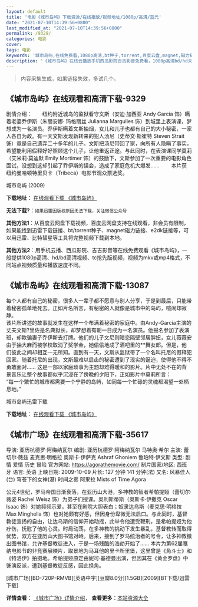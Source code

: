 ```yaml
---
layout: default
title: '电影《城市岛屿》下载资源/在线播放/视频地址/1080p/高清/蓝光'
date: "2021-07-10T14:39:56+0800"
last_modified_at: "2021-07-10T14:39:56+0800"
permalink: /9329/
categories: 电影
cover:
tags: 电影
keywords: '城市岛屿,在线免费看,1080p高清,bt种子,torrent,百度云盘,magnet,磁力链,迅雷下载资源'
description: '《城市岛屿》在线云播放手机西瓜影院吉吉影音免费看，1080p高清bd/hd未删减完整版和tc抢先枪版，mkv/mp4格式，附带bt/torrent种子、magnet/磁力链、百度云盘、网盘资源迅雷下载链接'
---
```


>内容采集生成，如果链接失效，多试几个。


## 《城市岛屿》在线观看和高清下载-9329

剧情介绍：　　纽约附近城岛的监狱看守文斯（安迪·加西亚 Andy Garcia 饰）瞒着老婆乔伊斯（朱丽安娜· 玛格丽丝 Julianna Margulies 饰）到城里上表演课，梦想成为一名演员。乔伊斯瞒着文斯抽烟，女儿和儿子也都有自己的大小秘密，一家人各自为政。有一天文斯发现新转来的犯人汤尼（史蒂文·斯崔特 Steven Strait 饰）竟是自己遗弃二十多年的儿子。文斯把汤尼带回了家，向所有人隐瞒了事实，希望能利用假释好好照顾这个儿子，让他重返正途。与此同时，在表演课同学莫莉（艾米莉·莫迪默 Emily Mortimer 饰）的鼓励下，文斯参加了一次重要的电影角色面试，没想到这却引起了乔伊斯的误会，造成了家庭危机大爆发…… 　　本片获纽约曼哈顿特里贝卡（Tribeca）电影节观众票选奖。


城市岛屿 (2009)

**下载地址**： [在线观看下载 《城市岛屿》](https://www.btbtdy.me/btdy/dy9634.html) 


**无法下载?**：`如果迅雷因版权原因无法下载，关注微信公众号 `

**其他方法1**：从百度云网盘下载视频，百度云网盘支持在线观看，非会员有限制，如果能找到迅雷下载链接、bt/torrent种子、magnet磁力链接、e2dk链接等，可以用迅雷、比特彗星等工具将完整视频下载到本地。

**其他方法2**：用手机云播、西瓜影院、吉吉影音等在线免费观看《城市岛屿》，一般提供1080p高清、hd/bd高清视频、tc抢先版视频，视频为mkv或mp4格式，不同站点视频质量和播放速度不同。


## 《城市岛屿》在线观看和高清下载-13087

每个人都有自己的秘密。很多人一辈子都不愿意与别人分享，于是到最后，只能带着秘密孤单地死去。正如片名所言，有秘密的人就像是城市中的岛屿，喧闹却寂静。<br /> 该片所讲述的故事就发生在这样一个布满着秘密的家庭中。由Andy-Garcia主演的丈夫文斯?里佐是名典狱长，却梦想着有朝一日成为一名演员。他报名参加了表演班，却欺骗妻子乔伊斯去打牌。他们的儿子文尼则暗恋隔壁邻居胖妞，女儿薇薇安由于抽大麻而被学校取消了奖学金，她偷偷地成了酒吧里的**舞女郎。但是，他们彼此之间却相互一无所知。直到有一天，文斯从监狱带了一个名叫托尼的假释犯回家。随着托尼的出现，文斯最难以启齿的秘密遭到了现实的逼迫，使得他不得不勇敢面对&hellip;… 这是一部以家庭琐事为主题却难得暖和的影片。片中无处不在的背景音乐让整个故事都似乎沉浸在了傍晚的夕阳下，正如影片中莫莉所言：<br />“每一个繁忙的城市都需要一个宁静的岛屿，如同每一个忙碌的灵魂都渴望一处栖息地。&rdquo;


城市岛屿迅雷下载

**下载地址**： [在线观看下载 《城市岛屿》](https://www.993dy.com//vod-detail-id-22015.html) 


## 《城市广场》在线观看和高清下载-35617

导演: 亚历杭德罗·阿梅纳瓦尔 编剧: 亚历杭德罗·阿梅纳瓦尔 马特奥·希尔 主演: 蕾切尔·薇兹 麦克思·明格拉 奥斯卡·伊萨克 Ashraf Ghoniem 鲁珀特·伊文斯 类型: 剧情 爱情 历史 冒险 官方网站: https://agorathemovie.com/ 制片国家/地区: 西班牙 语言: 英语 上映日期: 2009-10-09 片长: 127 分钟 141 分钟(法) 又名: 风暴佳人(台) 穹苍下的女神(港) 时间之雾 阿果拉 Mists of Time Agora

公元4世纪，罗马帝国日渐衰落，在亚历山大港，多神教的智者希帕提娅（蕾切尔·薇姿 Rachel Weisz 饰）为弟子们授课。奥利斯蒂斯（奥斯卡·伊撒克 Oscar Isaac 饰）对她频频示爱，甚至在剧院大胆表白；奴隶达乌斯（麦克思·明格拉 Max Minghella 饰）也对她颇有好感，但因身份卑微无法启口。与此同时，基督教徒宣扬的自由，让达乌斯的信仰开始动摇，此举令他遭受鞭刑，是希帕提娅为他疗伤，抚慰了他的心灵。时局动荡，在多神教的挑动下发生暴乱，基督教转而取得优势，双方在亚历山大图书馆对峙。后来，接到了罗马统治者的号令，让多神教撤出图书馆，允许基督教徒进入，于是一场残酷的浩劫开始了…… 本片为第62届戛纳电影节的非竞赛展映片，取景地为马耳他的里卡所里堡，这里曾是《角斗士》和《特洛伊》拍摄地。希帕提娅原定由妮可·基德曼出演，但因其在《黄金罗盘》中饰演反派，遭到基督教徒反感，因此换角。


[城市广场][BD-720P-RMVB][英语中字][豆瓣8.0分][1.5GB][2009][BT下载/迅雷下载]

**详情查看**： [《城市广场》详情介绍](/movie/35617/)， **查看更多**：[本站资源大全](/movie/t/all/)

